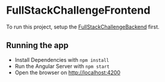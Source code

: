 # FullStackChallengeFrontend

To run this project, setup the [FullStackChallengeBackend](https://github.com/PhiSpindler/FullStackChallengeBackend) first.

## Running the app

 - Install Dependencies with `npm install`
 - Run the Angular Server with `npm start`
 - Open the browser on [http://localhost:4200](http://localhost:4200/)
